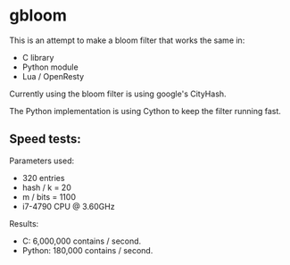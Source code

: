 # gbloom
This is an attempt to make a bloom filter that works the same in:  
* C library
* Python module
* Lua / OpenResty
  
Currently using the bloom filter is using google's CityHash.  
  
The Python implementation is using Cython to keep the filter running fast.

## Speed tests:  
  
Parameters used:  
* 320 entries  
* hash / k = 20  
* m / bits = 1100  
* i7-4790 CPU @ 3.60GHz  
  
Results:  
* C: 6,000,000 contains / second.
* Python: 180,000 contains / second.
